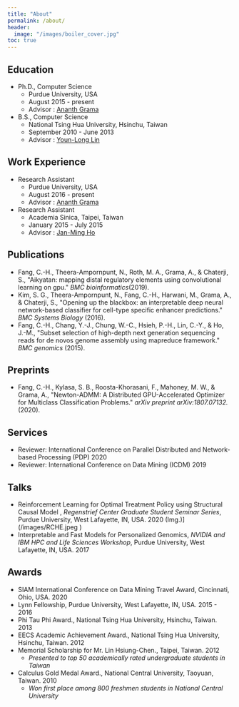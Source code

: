```yaml
---
title: "About"
permalink: /about/
header:
  image: "/images/boiler_cover.jpg"
toc: true
---
```



## Education
* Ph.D., Computer Science
	* Purdue University, USA
	* August 2015 - present
	* Advisor : [Ananth Grama](https://www.cs.purdue.edu/people/faculty/ayg)
* B.S., Computer Science
	* National Tsing Hua University, Hsinchu, Taiwan
	* September 2010 - June 2013
	* Advisor : [Youn-Long Lin](http://www.cs.nthu.edu.tw/~ylin/)
	
## Work Experience
* Research Assistant
	* Purdue University, USA
	* August 2016 - present
	* Advisor : [Ananth Grama](https://www.cs.purdue.edu/people/faculty/ayg)
* Research Assistant
	* Academia Sinica, Taipei, Taiwan
	* January 2015 - July 2015
	* Advisor : [Jan-Ming Ho](https://www.iis.sinica.edu.tw/pages/hoho/)

## Publications
- Fang, C.-H., Theera-Ampornpunt, N., Roth, M. A., Grama, A., & Chaterji, S., "Aikyatan: mapping distal regulatory elements using convolutional learning on gpu." *BMC bioinformatics*(2019).
- Kim, S. G., Theera-Ampornpunt, N., Fang, C.-H., Harwani, M., Grama, A., & Chaterji, S., "Opening up the blackbox: an interpretable deep neural network-based classifier for cell-type specific enhancer predictions." *BMC Systems Biology* (2016).
- Fang, C.-H., Chang, Y.-J., Chung, W.-C., Hsieh, P.-H., Lin, C.-Y., & Ho, J.-M., "Subset selection of high-depth next generation sequencing reads for de novos genome assembly using mapreduce framework." *BMC genomics* (2015).

## Preprints

- Fang, C.-H., Kylasa, S. B., Roosta-Khorasani, F., Mahoney, M. W., & Grama, A., "Newton-ADMM: A Distributed GPU-Accelerated Optimizer for Multiclass Classification Problems." *arXiv preprint arXiv:1807.07132.* (2020). 

## Services
- Reviewer: International Conference on Parallel Distributed and Network-based Processing (PDP) 2020
- Reviewer: International Conference on Data Mining (ICDM) 2019

## Talks
- Reinforcement Learning for Optimal Treatment Policy using Structural Causal Model , *Regenstrief Center Graduate Student Seminar Series*, Purdue University, West Lafayette, IN, USA. 2020 (Img.)](/images/RCHE.jpeg )
- Interpretable and Fast Models for Personalized Genomics, *NVIDIA and IBM HPC and Life Sciences Workshop*, Purdue University, West Lafayette, IN, USA. 2017

## Awards
- SIAM International Conference on Data Mining Travel Award, Cincinnati, Ohio, USA. 2020
- Lynn Fellowship, Purdue University, West Lafayette, IN, USA. 2015 - 2016
- Phi Tau Phi Award., National Tsing Hua University, Hsinchu, Taiwan. 2013
- EECS Academic Achievement Award., National Tsing Hua University, Hsinchu, Taiwan. 2012
- Memorial Scholarship for Mr. Lin Hsiung-Chen., Taipei, Taiwan. 2012 
	* *Presented to top 50 academically rated undergraduate students in Taiwan*
- Calculus Gold Medal Award., National Central University, Taoyuan, Taiwan. 2010
	* *Won first place among 800 freshmen students in National Central University*
